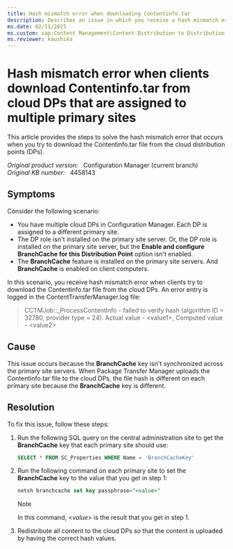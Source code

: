 ```yaml
---
title: Hash mismatch error when downloading Contentinfo.tar
description: Describes an issue in which you receive a hash mismatch error when the Configuration Manager clients try to download the Contentinfo.tar file from cloud DPs that are assigned to multiple primary sites.
ms.date: 02/11/2025
ms.custom: sap:Content Management\Content Distribution to Distribution Points
ms.reviewer: kaushika
---
```

# Hash mismatch error when clients download Contentinfo.tar from cloud DPs that are assigned to multiple primary sites

This article provides the steps to solve the hash mismatch error that occurs when you try to download the Contentinfo.tar file from the cloud distribution points (DPs).

_Original product version:_ &nbsp; Configuration Manager (current branch)  
_Original KB number:_ &nbsp; 4458143

## Symptoms

Consider the following scenario:

- You have multiple cloud DPs in Configuration Manager. Each DP is assigned to a different primary site.
- The DP role isn't installed on the primary site server. Or, the DP role is installed on the primary site server, but the **Enable and configure BranchCache for this Distribution Point** option isn't enabled.
- The **BranchCache** feature is installed on the primary site servers. And **BranchCache** is enabled on client computers.

In this scenario, you receive hash mismatch error when clients try to download the Contentinfo.tar file from the cloud DPs. An error entry is logged in the ContentTransferManager.log file:

> CCTMJob::_ProcessContentInfo - failed to verify hash (algorithm ID = 32780, provider type = 24). Actual value - \<value1>, Computed value - \<value2>

## Cause

This issue occurs because the **BranchCache** key isn't synchronized across the primary site servers. When Package Transfer Manager uploads the Contentinfo.tar file to the cloud DPs, the file hash is different on each primary site because the **BranchCache** key is different.

## Resolution

To fix this issue, follow these steps:

1. Run the following SQL query on the central administration site to get the **BranchCache** key that each primary site should use:

    ```sql
    SELECT * FROM SC_Properties WHERE Name = 'BranchCacheKey'
    ```

2. Run the following command on each primary site to set the **BranchCache** key to the value that you get in step 1:

    ```sql
    netsh branchcache set key passphrase="<value>"
    ```

    > [!NOTE]
    > In this command, \<*value*> is the result that you get in step 1.

3. Redistribute all content to the cloud DPs so that the content is uploaded by having the correct hash values.
